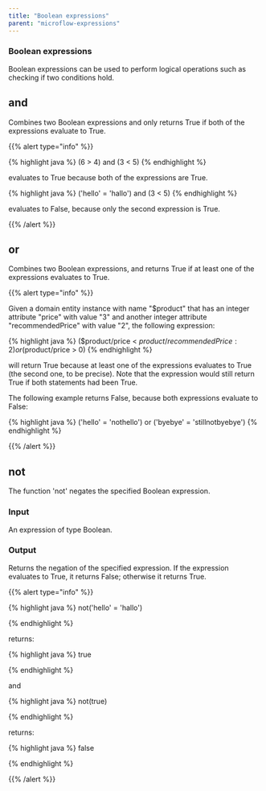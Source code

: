 ```yaml
---
title: "Boolean expressions"
parent: "microflow-expressions"
---
```

### Boolean expressions



Boolean expressions can be used to perform logical operations such as checking if two conditions hold.

## and

Combines two Boolean expressions and only returns True if both of the expressions evaluate to True.

{{% alert type="info" %}}

{% highlight java %}
(6 > 4) and (3 < 5)
{% endhighlight %}

evaluates to True because both of the expressions are True.

{% highlight java %}
('hello' = 'hallo') and (3 < 5)
{% endhighlight %}

evaluates to False, because only the second expression is True.

{{% /alert %}}

## or

Combines two Boolean expressions, and returns True if at least one of the expressions evaluates to True.

{{% alert type="info" %}}

Given a domain entity instance with name "$product" that has an integer attribute "price" with value "3" and another integer attribute "recommendedPrice" with value "2", the following expression:

{% highlight java %}
($product/price < $product/recommendedPrice : 2) or ($product/price > 0)
{% endhighlight %}

will return True because at least one of the expressions evaluates to True (the second one, to be precise). Note that the expression would still return True if both statements had been True.

The following example returns False, because both expressions evaluate to False:

{% highlight java %}
('hello' = 'nothello') or ('byebye' = 'stillnotbyebye')
{% endhighlight %}

{{% /alert %}}

## not

The function 'not' negates the specified Boolean expression.

### Input

An expression of type Boolean.

### Output

Returns the negation of the specified expression. If the expression evaluates to True, it returns False; otherwise it returns True.

{{% alert type="info" %}}

{% highlight java %}
not('hello' = 'hallo')

{% endhighlight %}

returns:

{% highlight java %}
true

{% endhighlight %}

and

{% highlight java %}
not(true)

{% endhighlight %}

returns:

{% highlight java %}
false

{% endhighlight %}

{{% /alert %}}
